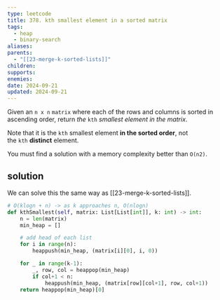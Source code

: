 ```yaml
---
type: leetcode
title: 378. kth smallest element in a sorted matrix
tags:
  - heap
  - binary-search
aliases: 
parents:
  - "[[23-merge-k-sorted-lists]]"
children: 
supports: 
enemies: 
date: 2024-09-21
updated: 2024-09-21
---
```


Given an `n x n` `matrix` where each of the rows and columns is sorted in ascending order, return _the_ `kth` _smallest element in the matrix_.

Note that it is the `kth` smallest element **in the sorted order**, not the `kth` **distinct** element.

You must find a solution with a memory complexity better than `O(n2)`.

## solution

We can solve this the same way as [[23-merge-k-sorted-lists]].

```python
# O(klogn + n) -> as k approaches n, O(nlogn)
def kthSmallest(self, matrix: List[List[int]], k: int) -> int:
	n = len(matrix)
	min_heap = []

	# add head of each list
	for i in range(n):
		heappush(min_heap, (matrix[i][0], i, 0))

	for _ in range(k-1):
		_, row, col = heappop(min_heap)
		if col+1 < n:
			heappush(min_heap, (matrix[row][col+1], row, col+1))
	return heappop(min_heap)[0]
```

